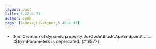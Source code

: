 ```yaml
---
layout: post
title: 5.42.0.31
author: opok
tags: [ladesk,LiveAgent,5.42.0.31]
---
```

- [Fix] Creation of dynamic property JoliCode\Slack\Api\Endpoint\ ...... ::$formParameters is deprecated. (#16577)